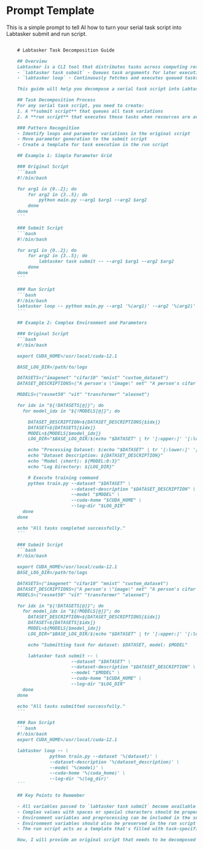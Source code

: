 # Prompt Template

This is a simple prompt to tell AI how to turn your serial task script into Labtasker submit and run script.

```markdown

    # Labtasker Task Decomposition Guide

    ## Overview
    Labtasker is a CLI tool that distributes tasks across computing resources. It uses two primary commands:
    - `labtasker task submit` - Queues task arguments for later execution
    - `labtasker loop` - Continuously fetches and executes queued tasks

    This guide will help you decompose a serial task script into Labtasker submit and run scripts.

    ## Task Decomposition Process
    For any serial task script, you need to create:
    1. A **submit script** that queues all task variations
    2. A **run script** that executes those tasks when resources are available

    ### Pattern Recognition
    - Identify loops and parameter variations in the original script
    - Move parameter generation to the submit script
    - Create a template for task execution in the run script

    ## Example 1: Simple Parameter Grid

    ### Original Script
    ```bash
    #!/bin/bash

    for arg1 in {0..2}; do
        for arg2 in {3..5}; do
            python main.py --arg1 $arg1 --arg2 $arg2
        done
    done
    ```

    ### Submit Script
    ```bash
    #!/bin/bash

    for arg1 in {0..2}; do
        for arg2 in {3..5}; do
            labtasker task submit -- --arg1 $arg1 --arg2 $arg2
        done
    done
    ```

    ### Run Script
    ```bash
    #!/bin/bash
    labtasker loop -- python main.py --arg1 '%(arg1)' --arg2 '%(arg2)'
    ```

    ## Example 2: Complex Environment and Parameters

    ### Original Script
    ```bash
    #!/bin/bash

    export CUDA_HOME=/usr/local/cuda-12.1

    BASE_LOG_DIR=/path/to/logs

    DATASETS=("imagenet" "cifar10" "mnist" "custom_dataset")
    DATASET_DESCRIPTIONS=("A person's \"image\" net" "A person's cifar 10" "A person's mnist" "A person's custom dataset")

    MODELS=("resnet50" "vit" "transformer" "alexnet")

    for idx in "${!DATASETS[@]}"; do
      for model_idx in "${!MODELS[@]}"; do

        DATASET_DESCRIPTION=${DATASET_DESCRIPTIONS[$idx]}
        DATASET=${DATASETS[$idx]}
        MODEL=${MODELS[$model_idx]}
        LOG_DIR="$BASE_LOG_DIR/$(echo "$DATASET" | tr '[:upper:]' '[:lower:]')/$MODEL"

        echo "Processing Dataset: $(echo "$DATASET" | tr '[:lower:]' '[:upper:]')"
        echo "Dataset Description: ${DATASET_DESCRIPTION}"
        echo "Model (short): ${MODEL:0:3}"
        echo "Log Directory: ${LOG_DIR}"

        # Execute training command
        python train.py --dataset "$DATASET" \
                        --dataset-description "$DATASET_DESCRIPTION" \
                        --model "$MODEL" \
                        --cuda-home "$CUDA_HOME" \
                        --log-dir "$LOG_DIR"
      done
    done

    echo "All tasks completed successfully."
    ```

    ### Submit Script
    ```bash
    #!/bin/bash

    export CUDA_HOME=/usr/local/cuda-12.1
    BASE_LOG_DIR=/path/to/logs

    DATASETS=("imagenet" "cifar10" "mnist" "custom_dataset")
    DATASET_DESCRIPTIONS=("A person's \"image\" net" "A person's cifar 10" "A person's mnist" "A person's custom dataset")
    MODELS=("resnet50" "vit" "transformer" "alexnet")

    for idx in "${!DATASETS[@]}"; do
      for model_idx in "${!MODELS[@]}"; do
        DATASET_DESCRIPTION=${DATASET_DESCRIPTIONS[$idx]}
        DATASET=${DATASETS[$idx]}
        MODEL=${MODELS[$model_idx]}
        LOG_DIR="$BASE_LOG_DIR/$(echo "$DATASET" | tr '[:upper:]' '[:lower:]')/$MODEL"

        echo "Submitting task for dataset: $DATASET, model: $MODEL"

        labtasker task submit -- \
                        --dataset "$DATASET" \
                        --dataset-description "$DATASET_DESCRIPTION" \
                        --model "$MODEL" \
                        --cuda-home "$CUDA_HOME" \
                        --log-dir "$LOG_DIR"
      done
    done

    echo "All tasks submitted successfully."
    ```

    ### Run Script
    ```bash
    #!/bin/bash
    export CUDA_HOME=/usr/local/cuda-12.1

    labtasker loop -- \
                python train.py --dataset '%(dataset)' \
                --dataset-description '%(dataset_description)' \
                --model '%(model)' \
                --cuda-home '%(cuda_home)' \
                --log-dir '%(log_dir)'
    ```

    ## Key Points to Remember

    - All variables passed to `labtasker task submit` become available as `%(variable_name)` in the run script
    - Complex values with spaces or special characters should be properly quoted
    - Environment variables and preprocessing can be included in the submit script
    - Environment variables should also be preserved in the run script in case they're needed
    - The run script acts as a template that's filled with task-specific values at runtime

    Now, I will provide an original script that needs to be decomposed for Labtasker. You need to decompose it as per the above steps.

```
